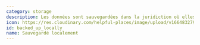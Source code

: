 ```yaml
---
category: storage
description: Les données sont sauvegardées dans la juridiction où elles ont été collectées.
icon: https://res.cloudinary.com/helpful-places/image/upload/v1664832797/dtpr-icons/storage/cloud_gvkk5g.svg
id: backed_up_locally
name: Sauvegardé localement
---
```

